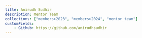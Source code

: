 ```yaml
---
title: Anirudh Sudhir
description: Mentor Team
collections: ["members>2023", "members>2024", "mentor_team"]
customFields:
    - Github: https://github.com/anirudhsudhir
---
```

